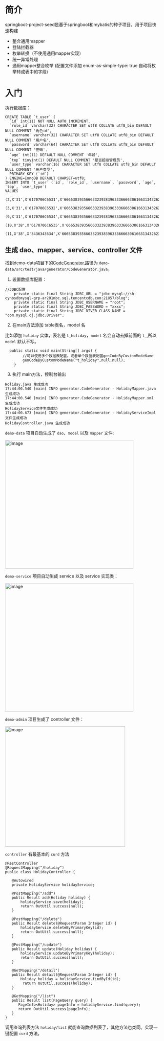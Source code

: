 # 简介
springboot-project-seed是基于springboot和mybatis的种子项目，用于项目快速构建
- 整合通用mapper
- 登陆拦截器
- 枚举转换（不使用通用mapper实现）
- 统一异常处理
- 通用mapper整合枚举  (配置文件添加 enum-as-simple-type: true 自动将枚举转成表中的字段)

# 入门

执行数据库：
```
CREATE TABLE `t_user` (
  `id` int(11) NOT NULL AUTO_INCREMENT,
  `role_id` varchar(32) CHARACTER SET utf8 COLLATE utf8_bin DEFAULT NULL COMMENT '角色id',
  `username` varchar(32) CHARACTER SET utf8 COLLATE utf8_bin DEFAULT NULL COMMENT '用户名',
  `password` varchar(64) CHARACTER SET utf8 COLLATE utf8_bin DEFAULT NULL COMMENT '密码',
  `age` int(11) DEFAULT NULL COMMENT '年龄',
  `top` tinyint(1) DEFAULT NULL COMMENT '是否超级管理员',
  `user_type` varchar(16) CHARACTER SET utf8 COLLATE utf8_bin DEFAULT NULL COMMENT '用户类型',
  PRIMARY KEY (`id`)
) ENGINE=InnoDB DEFAULT CHARSET=utf8;
INSERT INTO `t_user` (`id`, `role_id`, `username`, `password`, `age`, `top`, `user_type`)
VALUES
	(2,X'31',X'6170706C6531',X'6665383935666332393839633366663061663134326236326433626533613864393861393233',19,0,'NL'),
	(3,X'31',X'6170706C6532',X'6665383935666332393839633366663061663134326236326433626533613864393861393233',21,0,'NL'),
	(9,X'31',X'6170706C6534',X'6665383935666332393839633366663061663134326236326433626533613864393861393233',23,0,'AL'),
	(10,X'38',X'6170706C6535',X'6665383935666332393839633366663061663134326236326433626533613864393861393233',24,0,'AL'),
	(11,X'38',X'3436343634',X'6665383935666332393839633366663061663134326236326433626533613864393861393233',25,0,X'SP')
```

## 生成 dao、mapper、service、controller 文件

找到demo-data项目下的[CodeGenerator](demo-data/src/test/java/generator/CodeGenerator.java),路径为 `demo-data/src/test/java/generator/CodeGenerator.java`。

1. 设置数据库配置：

```
//JDBC配置
	private static final String JDBC_URL = "jdbc:mysql://sh-cynosdbmysql-grp-ar201mbc.sql.tencentcdb.com:21857/blog";
	private static final String JDBC_USERNAME = "root";
	private static final String JDBC_PASSWORD = "xxxx";
	private static final String JDBC_DIVER_CLASS_NAME = "com.mysql.cj.jdbc.Driver";
```

2. 在main方法添加 table表名，model 名

比如添加 `holiday` 实体，表名是 `t_holiday`，`model` 名会自动去掉前面的 `t_`,所以 `model` 默认不写。

```
  public static void main(String[] args) {
		//可以使用多个数据表配置，或者单个数据表配置genCodeByCustomModeName
		genCodeByCustomModeName("t_holiday",null,null);
	}
```

3. 执行 main方法，控制台输出
```
Holiday.java 生成成功
17:44:00.540 [main] INFO generator.CodeGenerator - HolidayMapper.java 生成成功
17:44:00.540 [main] INFO generator.CodeGenerator - HolidayMapper.xml 生成成功
HolidayService文件生成成功
17:44:00.673 [main] INFO generator.CodeGenerator - HolidayServiceImpl文件生成成功
HolidayController.java 生成成功
```

`demo-data` 项目自动生成了 `dao`、`model` 以及 `mapper` 文件:

<img width="420" alt="image" src="https://user-images.githubusercontent.com/11553237/172045942-43e87053-f3be-40a2-a75a-23bd6e4fdc06.png">

`demo-service` 项目自动生成 service 以及 service 实现类：

<img width="420" alt="image" src="https://user-images.githubusercontent.com/11553237/172046023-347e4c24-08fb-4384-80be-ddfd1fae682a.png">

`demo-admin` 项目生成了 controller 文件：

<img width="393" alt="image" src="https://user-images.githubusercontent.com/11553237/172046086-acae51cc-2423-476a-937f-54b464c2355c.png">

 `controller` 有最基本的 `curd` 方法
 
 ```
@RestController
@RequestMapping("/holiday")
public class HolidayController {

    @Autowired
    private HolidayService holidayService;

    @PostMapping("/add")
    public Result add(Holiday holiday) {
        holidayService.save(holiday);
        return OutUtil.success(null);
    }

    @PostMapping("/delete")
    public Result delete(@RequestParam Integer id) {
        holidayService.deleteByPrimaryKey(id);
        return OutUtil.success(null);
    }

    @PostMapping("/update")
    public Result update(Holiday holiday) {
        holidayService.updateByPrimaryKey(holiday);
        return OutUtil.success(null);
    }

    @GetMapping("/detail")
    public Result detail(@RequestParam Integer id) {
        Holiday holiday = holidayService.findById(id);
         return OutUtil.success(holiday);
    }

    @GetMapping("/list")
    public Result list(PageQuery query) {
       PageInfo<Holiday> pageInfo = holidayService.find(query);
       return OutUtil.success(pageInfo);
    }
}
 ```
 
 调用查询列表方法 `holiday/list` 就能查询数据列表了，其他方法也类同。实现一键配置 `curd` 方法。













